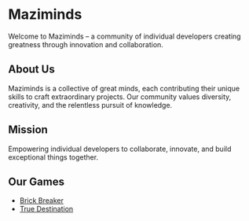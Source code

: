 # Maziminds

Welcome to Maziminds – a community of individual developers creating greatness through innovation and collaboration.

## About Us

Maziminds is a collective of great minds, each contributing their unique skills to craft extraordinary projects. Our community values diversity, creativity, and the relentless pursuit of knowledge.

## Mission

Empowering individual developers to collaborate, innovate, and build exceptional things together.


## Our Games
- [Brick Breaker](https://itch.io/embed-upload/9750952?color=333333)
- [True Destination](https://itch.io/embed-upload/9808568?color=333333)
